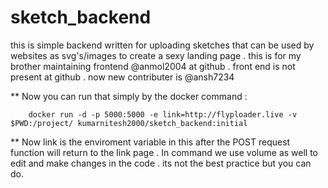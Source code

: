 # sketch_backend
this is simple backend written for uploading sketches that can be used by websites as svg's/images to create a sexy landing page . this is for my brother maintaining frontend @anmol2004 at github . front end is not present at github .
now new contributer is @ansh7234


**   Now you can run that simply  by the docker command :

		docker run -d -p 5000:5000 -e link=http://flyploader.live -v $PWD:/project/ kumarnitesh2000/sketch_backend:initial
**
Now link is the enviroment variable in this after the POST request function will return to the link page .
In command we use volume as well to edit and make changes in the code .
its not the best practice but you can do.
		

